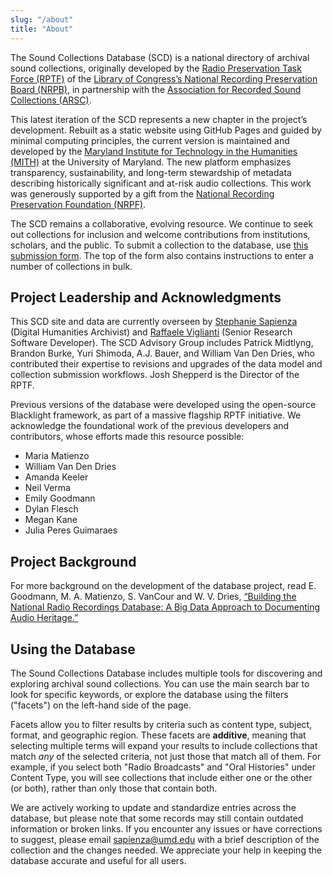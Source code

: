 ```yaml
---
slug: "/about"
title: "About"
---
```


The Sound Collections Database (SCD) is a national directory of archival sound collections, originally developed by the [Radio Preservation Task Force (RPTF)](https://radiopreservation.org/) of the [Library of Congress’s National Recording Preservation Board (NRPB)](https://www.loc.gov/programs/national-recording-preservation-board/about-this-program), in partnership with the [Association for Recorded Sound Collections (ARSC)](https://arsc-audio.org/).

This latest iteration of the SCD represents a new chapter in the project’s development. Rebuilt as a static website using GitHub Pages and guided by minimal computing principles, the current version is maintained and developed by the [Maryland Institute for Technology in the Humanities (MITH)](https://mith.umd.edu/) at the University of Maryland. The new platform emphasizes transparency, sustainability, and long-term stewardship of metadata describing historically significant and at-risk audio collections. This work was generously supported by a gift from the [National Recording Preservation Foundation (NRPF)](https://www.recordingpreservation.org/about/).

The SCD remains a collaborative, evolving resource. We continue to seek out collections for inclusion and welcome contributions from institutions, scholars, and the public. To submit a collection to the database, use [this submission form](https://airtable.com/appjiL3avrIs3jLVo/shrQ1lOcNqnwVcKve). The top of the form also contains instructions to enter a number of collections in bulk.

## Project Leadership and Acknowledgments

This SCD site and data are currently overseen by [Stephanie Sapienza](https://mith.umd.edu/people/stephanie-sapienza/) (Digital Humanities Archivist) and [Raffaele Viglianti](https://mith.umd.edu/people/raffaele-viglianti/) (Senior Research Software Developer). The SCD Advisory Group includes Patrick Midtlyng, Brandon Burke, Yuri Shimoda, A.J. Bauer, and William Van Den Dries, who contributed their expertise to revisions and upgrades of the data model and collection submission workflows. Josh Shepperd is the Director of the RPTF.

Previous versions of the database were developed using the open-source Blacklight framework, as part of a massive flagship RPTF initiative. We acknowledge the foundational work of the previous developers and contributors, whose efforts made this resource possible:

- Maria Matienzo
- William Van Den Dries
- Amanda Keeler
- Neil Verma
- Emily Goodmann
- Dylan Flesch
- Megan Kane
- Julia Peres Guimaraes

## Project Background

For more background on the development of the database project, read E. Goodmann, M. A. Matienzo, S. VanCour and W. V. Dries, [“Building the National Radio Recordings Database: A Big Data Approach to Documenting Audio Heritage.”](https://matienzo.org/storage/2019/2019-rptf-database.pdf)

## Using the Database

The Sound Collections Database includes multiple tools for discovering and exploring archival sound collections. You can use the main search bar to look for specific keywords, or explore the database using the filters ("facets") on the left-hand side of the page.

Facets allow you to filter results by criteria such as content type, subject, format, and geographic region. These facets are **additive**, meaning that selecting multiple terms will expand your results to include collections that match *any* of the selected criteria, not just those that match all of them. For example, if you select both "Radio Broadcasts" and "Oral Histories" under Content Type, you will see collections that include either one or the other (or both), rather than only those that contain both.

We are actively working to update and standardize entries across the database, but please note that some records may still contain outdated information or broken links. If you encounter any issues or have corrections to suggest, please email [sapienza@umd.edu](mailto:sapienza@umd.edu) with a brief description of the collection and the changes needed. We appreciate your help in keeping the database accurate and useful for all users.
